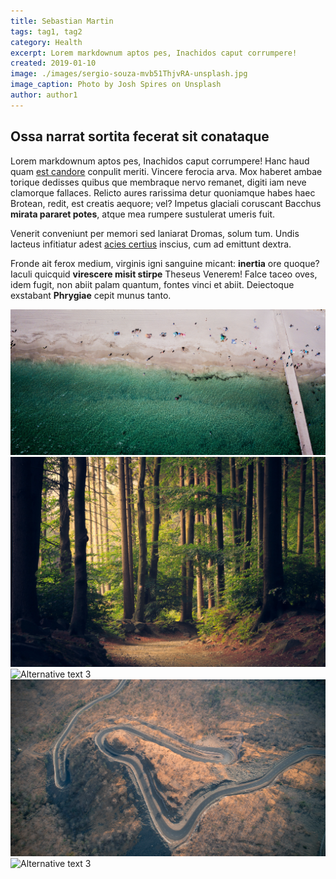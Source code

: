 ```yaml
---
title: Sebastian Martin
tags: tag1, tag2
category: Health
excerpt: Lorem markdownum aptos pes, Inachidos caput corrumpere!
created: 2019-01-10
image: ./images/sergio-souza-mvb51ThjvRA-unsplash.jpg
image_caption: Photo by Josh Spires on Unsplash
author: author1
---
```


## Ossa narrat sortita fecerat sit conataque

Lorem markdownum aptos pes, Inachidos caput corrumpere! Hanc haud quam [est
candore](http://quisquis-in.io/ramossuperum) conpulit meriti. Vincere ferocia
arva.
Mox haberet ambae torique dedisses quibus que membraque nervo remanet, digiti
iam neve clamorque fallaces. Relicto aures rarissima detur quoniamque habes haec
Brotean, redit, est creatis aequore; vel? Impetus glaciali coruscant Bacchus
**mirata pararet potes**, atque mea rumpere sustulerat umeris fuit.


Venerit conveniunt per memori sed laniarat Dromas, solum tum. Undis lacteus
infitiatur adest [acies certius](http://www.tollit-clamavit.io/) inscius, cum ad
emittunt dextra.


Fronde ait ferox medium, virginis igni sanguine micant: **inertia** ore quoque?
Iaculi quicquid **virescere misit stirpe** Theseus Venerem! Falce taceo oves,
idem fugit, non abiit palam quantum, fontes vinci et abiit. Deiectoque exstabant
**Phrygiae** cepit munus tanto.

![Alternative text 1](./images/josh-spires-dronenr-sQalFlXIsLs-unsplash.jpg)
![Alternative text 2](./images/lukasz-szmigiel-jFCViYFYcus-unsplash.jpg)
![Alternative text 3](./images/marco-marques-dJ_Zl5LpPto-unsplash.jpg)
![Alternative text 3](./images/sadanand-lowanshi-6AnDyJ10_iQ-unsplash.jpg)
![Alternative text 3](./images/riccardo-chiarini-2VDa8bnLM8c-unsplash.jpg)
